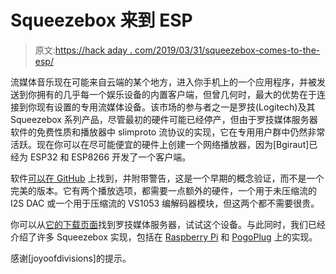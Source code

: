 # Squeezebox 来到 ESP

> 原文:[https://hack aday . com/2019/03/31/squeezebox-comes-to-the-esp/](https://hackaday.com/2019/03/31/squeezebox-comes-to-the-esp/)

流媒体音乐现在可能来自云端的某个地方，进入你手机上的一个应用程序，并被发送到你拥有的几乎每一个娱乐设备的内置客户端，但曾几何时，最大的优势在于连接到你现有设置的专用流媒体设备。该市场的参与者之一是罗技(Logitech)及其 Squeezebox 系列产品，尽管最初的硬件可能已经停产，但由于罗技媒体服务器软件的免费性质和播放器中 slimproto 流协议的实现，它在专用用户群中仍然非常活跃。现在你可以在尽可能便宜的硬件上创建一个网络播放器，因为[Bgiraut]已经为 ESP32 和 ESP8266 开发了一个客户端。

软件[可以在 GitHub](https://github.com/bgiraut/SqueezeEsp32) 上找到，并附带警告，这是一个早期的概念验证，而不是一个完美的版本。它有两个播放选项，都需要一点额外的硬件，一个用于未压缩流的 I2S DAC 或一个用于压缩流的 VS1053 编解码器模块，但这两个都不需要很贵。

你可以从[它的下载页面](https://www.mysqueezebox.com/download)找到罗技媒体服务器，试试这个设备。与此同时，我们已经介绍了许多 Squeezebox 实现，包括在 [Raspberry Pi](https://hackaday.com/2013/04/13/squeezeberry-a-raspberri-pi-powered-squeezebox-appliance/) 和 [PogoPlug](https://hackaday.com/2013/01/11/building-an-inexpensive-squeezebox-client-replacement/) 上的实现。

感谢[joyoofdivisions]的提示。